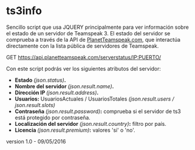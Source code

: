 # ts3info
Sencillo script que usa JQUERY principalmente para ver información sobre el estado de un servidor de Teamspeak 3.
El estado del servidor se comprueba a través de la API de <a href="https://www.planetteamspeak.com/">PlanetTeamspeak.com</a>, que interactúa directamente con la lista pública de servidores de Teamspeak.

GET https://api.planetteamspeak.com/serverstatus/IP:PUERTO/

Con este script podrás ver los siguientes atributos del servidor:
<ul>
  <li><strong>Estado </strong><i>(json.status)</i><strong>.</strong></li>
  <li><strong>Nombre del servidor </strong><i>(json.result.name)</i><strong>.</strong></li>
  <li><strong>Dirección IP </strong><i>(json.result.address)</i><strong>.</strong></li>
  <li><strong>Usuarios:</strong> UsuariosActuales / UsuariosTotales <i>(json.result.users / json.result.slots)</i></li>
  <li><strong>Contraseña </strong><i>(json.result.password)</i><strong>:</strong> comprueba si el servidor de ts3 está protegido por contraseña.</li>
  <li><strong>Localización del servidor</strong><i> (json.result.country)</i><strong>:</strong> filtro por país.</li>
  <li><strong>Licencia </strong><i>(json.result.premium)</i><strong>:</strong> valores 'si' o 'no'.</li>
</ul>

version 1.0 - 09/05/2016
